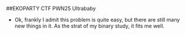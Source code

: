 ##EKOPARTY CTF  PWN25 Ultrababy

* Ok, frankly I admit this problem is quite easy, but there are still many new things in it. As the strat of my binary study, it fits me well.

